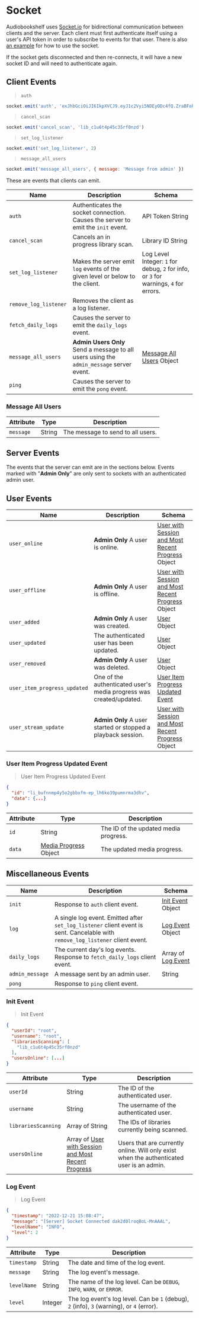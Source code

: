 # Socket

Audiobookshelf uses [Socket.io](https://socket.io/) for bidirectional communication between clients and the server.
Each client must first authenticate itself using a user's API token in order to subscribe to events for that user.
There is also [an example](https://github.com/advplyr/abs-socket-client-demo) for how to use the socket.

<aside class="notice">
If the socket gets disconnected and then re-connects, it will have a new socket ID and will need to authenticate again.
</aside>

## Client Events

> `auth`

```js
socket.emit('auth', 'exJhbGciOiJI6IkpXVCJ9.eyJ1c2Vyi5NDEyODc4fQ.ZraBFohS4Tg39NszY')
```

> `cancel_scan`

```js
socket.emit('cancel_scan', 'lib_c1u6t4p45c35rf0nzd')
```

> `set_log_listener`

```js
socket.emit('set_log_listener', 2)
```

> `message_all_users`

```js
socket.emit('message_all_users', { message: 'Message from admin' })
```

These are events that clients can emit.

Name | Description | Schema
---- | ----------- | ------
`auth` | Authenticates the socket connection. Causes the server to emit the `init` event. | API Token String
`cancel_scan` | Cancels an in progress library scan. | Library ID String
`set_log_listener` | Makes the server emit `log` events of the given level or below to the client. | Log Level Integer: `1` for debug, `2` for info, or `3` for warnings, `4` for errors.
`remove_log_listener` | Removes the client as a log listener. |
`fetch_daily_logs` | Causes the server to emit the `daily_logs` event. |
`message_all_users` | **Admin Users Only** Send a message to all users using the `admin_message` server event. | [Message All Users](#message-all-users) Object
`ping` | Causes the server to emit the `pong` event. |

### Message All Users

Attribute | Type | Description
--------- | ---- | -----------
`message` | String | The message to send to all users.


## Server Events

The events that the server can emit are in the sections below.
Events marked with "**Admin Only**" are only sent to sockets with an authenticated admin user.


## User Events

Name | Description | Schema
---- | ----------- | ------
`user_online` | **Admin Only** A user is online. | [User with Session and Most Recent Progress](#user-with-session-and-most-recent-progress) Object
`user_offline` | **Admin Only** A user is offline. | [User with Session and Most Recent Progress](#user-with-session-and-most-recent-progress) Object
`user_added` | **Admin Only** A user was created. | [User](#user) Object
`user_updated` | The authenticated user has been updated. | [User](#user) Object
`user_removed` | **Admin Only** A user was deleted. | [User](#user) Object
`user_item_progress_updated` | One of the authenticated user's media progress was created/updated. | [User Item Progress Updated Event](#user-item-progress-updated-event)
`user_stream_update` | **Admin Only** A user started or stopped a playback session. | [User with Session and Most Recent Progress](#user-with-session-and-most-recent-progress) Object

### User Item Progress Updated Event

> User Item Progress Updated Event

```json
{
  "id": "li_bufnnmp4y5o2gbbxfm-ep_lh6ko39pumnrma3dhv",
  "data": {...}
}
```

Attribute | Type | Description
--------- | ---- | -----------
`id` | String | The ID of the updated media progress.
`data` | [Media Progress](#media-progress) Object | The updated media progress.


## Miscellaneous Events

Name | Description | Schema
---- | ----------- | ------
`init` | Response to `auth` client event. | [Init Event](#init-event) Object
`log` | A single log event. Emitted after `set_log_listener` client event is sent. Cancelable with `remove_log_listener` client event. | [Log Event](#log-event) Object
`daily_logs` | The current day's log events. Response to `fetch_daily_logs` client event. | Array of [Log Event](#log-event)
`admin_message` | A message sent by an admin user. | String
`pong` | Response to `ping` client event. |

### Init Event

> Init Event

```json
{
  "userId": "root",
  "username": "root",
  "librariesScanning": [
    "lib_c1u6t4p45c35rf0nzd"
  ],
  "usersOnline": [...]
}
```

Attribute | Type | Description
--------- | ---- | -----------
`userId` | String | The ID of the authenticated user.
`username` | String | The username of the authenticated user.
`librariesScanning` | Array of String | The IDs of libraries currently being scanned.
`usersOnline` | Array of [User with Session and Most Recent Progress](#user-with-session-and-most-recent-progress) | Users that are currently online. Will only exist when the authenticated user is an admin.

### Log Event

> Log Event

```json
{
  "timestamp": "2022-12-21 15:08:47",
  "message": "[Server] Socket Connected dak2d0lroqBoL-MnAAAL",
  "levelName": "INFO",
  "level": 2
}
```

Attribute | Type | Description
--------- | ---- | -----------
`timestamp` | String | The date and time of the log event.
`message` | String | The log event's message.
`levelName` | String | The name of the log level. Can be `DEBUG`, `INFO`, `WARN`, or `ERROR`.
`level` | Integer | The log event's log level. Can be `1` (debug), `2` (info), `3` (warning), or `4` (error).
